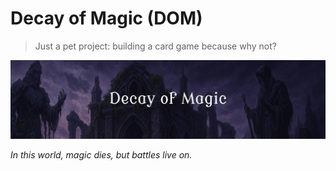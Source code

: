 # Decay of Magic (DOM)

> Just a pet project: building a card game because why not?

![DOM banner](banner.jpg "Decay of Magic")

_In this world, magic dies, but battles live on._
